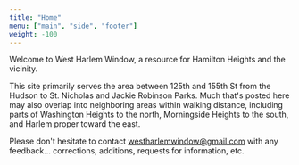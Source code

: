 ```yaml
---
title: "Home"
menu: ["main", "side", "footer"]
weight: -100
---
```



Welcome to West Harlem Window, a resource for Hamilton Heights and the vicinity.

This site primarily serves the area between 125th and 155th St from the Hudson to St. Nicholas and Jackie Robinson Parks.
Much that's posted here may also overlap into neighboring areas within walking distance,
including parts of Washington Heights to the north, Morningside Heights to the south, and Harlem proper toward
the east.

Please don't hesitate to contact westharlemwindow@gmail.com with any feedback... corrections, additions,
requests for information, etc.